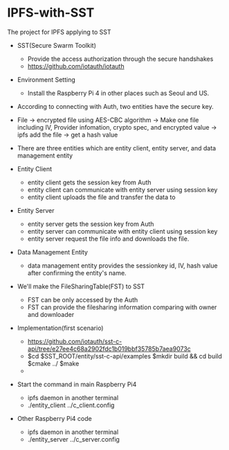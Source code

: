 # IPFS-with-SST
The project for IPFS applying to SST

- SST(Secure Swarm Toolkit)
  - Provide the access authorization through the secure handshakes
  - https://github.com/iotauth/iotauth 

- Environment Setting
  - Install the Raspberry Pi 4 in other places such as Seoul and US. 

- According to connecting with Auth, two entities have the secure key.
- File -> encrypted file using AES-CBC algorithm -> Make one file including IV, Provider infomation, crypto spec, and encrypted value -> ipfs add the file -> get a hash value

- There are three entities which are entity client, entity server, and data management entity
- Entity Client
  - entity client gets the session key from Auth
  - entity client can communicate with entity server using session key
  - entity client uploads the file and transfer the data to  

- Entity Server
  - entity server gets the session key from Auth
  - entity server can communicate with entity client using session key
  - entity server request the file info and downloads the file.

- Data Management Entity
  - data management entity provides the sessionkey id, IV, hash value after confirming the entity's name.
  
- We'll make the FileSharingTable(FST) to SST
  - FST can be only accessed by the Auth
  - FST can provide the filesharing information comparing with owner and downloader

- Implementation(first scenario)
    - https://github.com/iotauth/sst-c-api/tree/e27ee4c68a2902fdc1b019bbf35785b7aea9073c
    - $cd $SST_ROOT/entity/sst-c-api/examples $mkdir build && cd build $cmake ../ $make
    - 

- Start the command in main Raspberry Pi4
  - ipfs daemon in another terminal
  - ./entity_client ../c_client.config

- Other Raspberry Pi4 code
  - ipfs daemon in another terminal
  - ./entity_server ../c_server.config
